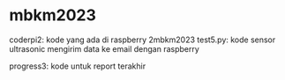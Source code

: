 # mbkm2023
coderpi2: kode yang ada di raspberry 2mbkm2023
test5.py: kode sensor ultrasonic mengirim data ke email dengan raspberry


progress3: kode untuk report terakhir

